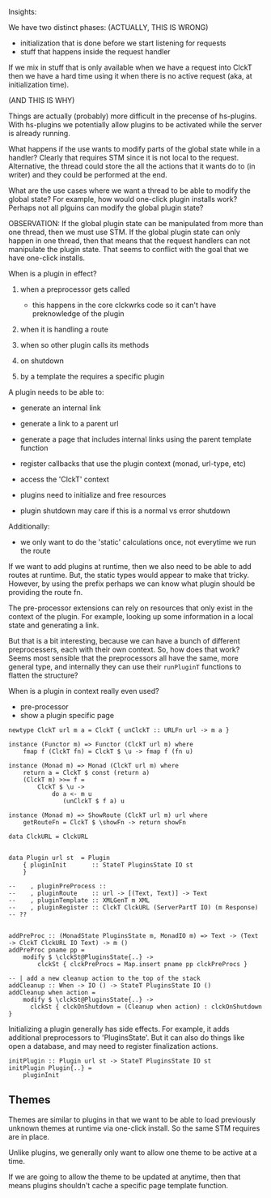 
Insights:

 We have two distinct phases: (ACTUALLY, THIS IS WRONG)

  - initialization that is done before we start listening for requests
  - stuff that happens inside the request handler

If we mix in stuff that is only available when we have a request into
ClckT then we have a hard time using it when there is no active
request (aka, at initialization time).

(AND THIS IS WHY)

Things are actually (probably) more difficult in the precense of hs-plugins. With
hs-plugins we potentially allow plugins to be activated while the
server is already running.

What happens if the use wants to modify parts of the global state
while in a handler? Clearly that requires STM since it is not local to
the request. Alternative, the thread could store the all the actions
that it wants do to (in writer) and they could be performed at the
end.

What are the use cases where we want a thread to be able to modify the
global state? For example, how would one-click plugin installs work?
Perhaps not all plguins can modify the global plugin state?

OBSERVATION: If the global plugin state can be manipulated from more
than one thread, then we must use STM. If the global plugin state can
only happen in one thread, then that means that the request handlers
can not manipulate the plugin state. That seems to conflict with the
goal that we have one-click installs.


When is a plugin in effect?

 1. when a preprocessor gets called

    - this happens in the core clckwrks code so it can't have preknowledge of the plugin

 2. when it is handling a route

 3. when so other plugin calls its methods

 4. on shutdown

 5. by a template the requires a specific plugin



A plugin needs to be able to:

 - generate an internal link
 - generate a link to a parent url
 - generate a page that includes internal links using the parent template function
 - register callbacks that use the plugin context (monad, url-type, etc)
 - access the 'ClckT' context

 - plugins need to initialize and free resources
 - plugin shutdown may care if this is a normal vs error shutdown

Additionally:

 - we only want to do the 'static' calculations once, not everytime we run the route


If we want to add plugins at runtime, then we also need to be able to add routes at runtime. But, the static types would appear to make that tricky. However, by using the prefix perhaps we can know what plugin should be providing the route fn.

The pre-processor extensions can rely on resources that only exist in the context of the plugin. For example, looking up some information in a local state and generating a link.

But that is a bit interesting, because we can have a bunch of different preprocessers, each with their own context. So, how does that work? Seems most sensible that the preprocessors all have the same, more general type, and internally they can use their `runPluginT` functions to flatten the structure?

When is a plugin in context really even used?

 - pre-processor
 - show a plugin specific page

~~~~{.haskell}
newtype ClckT url m a = ClckT { unClckT :: URLFn url -> m a }

instance (Functor m) => Functor (ClckT url m) where
    fmap f (ClckT fn) = ClckT $ \u -> fmap f (fn u)

instance (Monad m) => Monad (ClckT url m) where
    return a = ClckT $ const (return a)
    (ClckT m) >>= f =
        ClckT $ \u ->
            do a <- m u
               (unClckT $ f a) u

instance (Monad m) => ShowRoute (ClckT url m) url where
    getRouteFn = ClckT $ \showFn -> return showFn

data ClckURL = ClckURL


data Plugin url st  = Plugin
    { pluginInit       :: StateT PluginsState IO st
    }

--    , pluginPreProcess ::
--    , pluginRoute    :: url -> [(Text, Text)] -> Text
--    , pluginTemplate :: XMLGenT m XML
--    , pluginRegister :: ClckT ClckURL (ServerPartT IO) (m Response) -- ??


addPreProc :: (MonadState PluginsState m, MonadIO m) => Text -> (Text -> ClckT ClckURL IO Text) -> m ()
addPreProc pname pp =
    modify $ \clckSt@PluginsState{..} ->
        clckSt { clckPreProcs = Map.insert pname pp clckPreProcs }

-- | add a new cleanup action to the top of the stack
addCleanup :: When -> IO () -> StateT PluginsState IO ()
addCleanup when action =
    modify $ \clckSt@PluginsState{..} ->
      clckSt { clckOnShutdown = (Cleanup when action) : clckOnShutdown }
~~~~

Initializing a plugin generally has side effects. For example, it adds
additional preprocessors to 'PluginsState'. But it can also do things
like open a database, and may need to register finalization actions.

~~~~{.haskell}
initPlugin :: Plugin url st -> StateT PluginsState IO st
initPlugin Plugin{..} =
    pluginInit
~~~~

Themes
----------

Themes are similar to plugins in that we want to be able to load
previously unknown themes at runtime via one-click install. So the
same STM requires are in place.

Unlike plugins, we generally only want to allow one theme to be active at a time.

If we are going to allow the theme to be updated at anytime, then that
means plugins shouldn't cache a specific page template function.